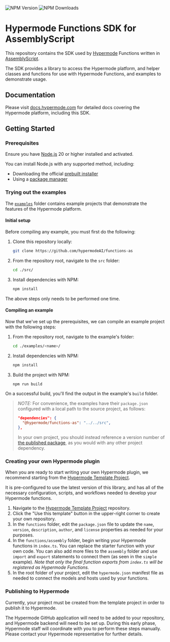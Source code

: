 <!-- This readme will display with the repository on GitHub. -->

![NPM Version](https://img.shields.io/npm/v/%40hypermode%2Ffunctions-as)
![NPM Downloads](https://img.shields.io/npm/dw/%40hypermode%2Ffunctions-as)

# Hypermode Functions SDK for AssemblyScript

This repository contains the SDK used by [Hypermode](https://hypermode.com)
Functions written in [AssemblyScript](https://www.assemblyscript.org/).

The SDK provides a library to access the Hypermode platform, and helper classes
and functions for use with Hypermode Functions, and examples to demonstrate usage.

## Documentation

Please visit [docs.hypermode.com](https://docs.hypermode.com/) for detailed docs
covering the Hypermode platform, including this SDK.

## Getting Started

### Prerequisites

Ensure you have [Node.js](https://nodejs.org/) 20 or higher installed and activated.

You can install Node.js with any supported method, including:

- Downloading the official [prebuilt installer](https://nodejs.org/en/download)
- Using a [package manager](https://nodejs.org/en/download/package-manager)

### Trying out the examples

The [`examples`](./examples/) folder contains example projects that demonstrate the
features of the Hypermode platform.

#### Initial setup

Before compiling any example, you must first do the following:

1. Clone this repository locally:

   ```sh
   git clone https://github.com/hypermodeAI/functions-as
   ```

2. From the repository root, navigate to the `src` folder:

   ```sh
   cd ./src/
   ```

3. Install dependencies with NPM:

   ```sh
   npm install
   ```

The above steps only needs to be performed one time.

#### Compiling an example

Now that we've set up the prerequisites, we can compile an example project with the following steps:

1. From the repository root, navigate to the example's folder:

   ```sh
   cd ./examples/<name>/
   ```

2. Install dependencies with NPM:

   ```sh
   npm install
   ```

3. Build the project with NPM:

   ```sh
   npm run build
   ```

On a successful build, you'll find the output in the example's `build` folder.

> _NOTE:_ For convenience, the examples have their `package.json` configured
> with a local path to the source project, as follows:
>
> ```json
> "dependencies": {
>   "@hypermode/functions-as": "../../src",
> },
> ```
>
> In your own project, you should instead reference a version number of
> [the published package](https://www.npmjs.com/package/@hypermode/functions-as),
> as you would with any other project dependency.

### Creating your own Hypermode plugin

When you are ready to start writing your own Hypermode plugin, we recommend starting
from the [Hypermode Template Project](https://github.com/hypermodeAI/template-project).

It is pre-configured to use the latest version of this library, and has all of the
necessary configuration, scripts, and workflows needed to develop your Hypermode functions.

1. Navigate to the [Hypermode Template Project](https://github.com/hypermodeAI/template-project) repository.
2. Click the "Use this template" button in the upper-right corner to create your own repository.
3. In the `functions` folder, edit the `package.json` file to update the `name`, `version`, `description`,
   `author`, and `license` properties as needed for your purposes.
4. In the `functions/assembly` folder, begin writing your Hypermode functions in `index.ts`.
   You can replace the starter function with your own code. You can also add more files to the `assembly`
   folder and use `import` and `export` statements to connect them (as seen in the `simple` example).
   _Note that only the final function exports from `index.ts` will be registered as Hypermode Functions._
5. In the root folder of your project, edit the `hypermode.json` manifest file as needed to connect the
   models and hosts used by your functions.

### Publishing to Hypermode

Currently, your project must be created from the template project in order to publish it to Hypermode.

The Hypermode GitHub application will need to be added to your repository, and Hypermode backend will
need to be set up. During this early phase, Hypermode staff will coordinate with you to perform these
steps manually. Please contact your Hypermode representative for further details.
